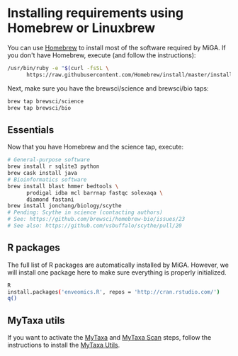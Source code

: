 # Installing requirements using Homebrew or Linuxbrew

You can use [Homebrew](https://brew.sh/) to install most of the software
required by MiGA.
If you don't have Homebrew, execute (and follow the instructions):

```bash
/usr/bin/ruby -e "$(curl -fsSL \
      https://raw.githubusercontent.com/Homebrew/install/master/install)"
```

Next, make sure you have the brewsci/science and brewsci/bio taps:

```bash
brew tap brewsci/science
brew tap brewsci/bio
```

## Essentials

Now that you have Homebrew and the science tap, execute:

```bash
# General-purpose software
brew install r sqlite3 python
brew cask install java
# Bioinformatics software
brew install blast hmmer bedtools \
      prodigal idba mcl barrnap fastqc solexaqa \
      diamond fastani
brew install jonchang/biology/scythe
# Pending: Scythe in science (contacting authors)
# See: https://github.com/brewsci/homebrew-bio/issues/23
# See also: https://github.com/vsbuffalo/scythe/pull/20
```

## R packages

The full list of R packages are automatically installed by MiGA. However, we
will install one package here to make sure everything is properly initialized.

```bash
R
install.packages('enveomics.R', repos = 'http://cran.rstudio.com/')
q()
```

## MyTaxa utils

If you want to activate the [MyTaxa](../part5/workflow.md#mytaxa) and
[MyTaxa Scan](../part5/workflow.md#mytaxa-scan) steps, follow the instructions
to install the [MyTaxa Utils](mytaxa.md).

